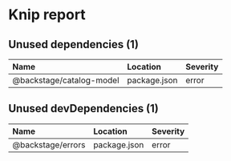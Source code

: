 # Knip report

## Unused dependencies (1)

| Name | Location | Severity |
| :----------------------- | :----------- | :------- |
| @backstage/catalog-model | package.json | error |

## Unused devDependencies (1)

| Name | Location | Severity |
| :---------------- | :----------- | :------- |
| @backstage/errors | package.json | error |

